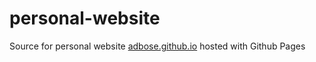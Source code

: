 # personal-website
Source for personal website [adbose.github.io](https://adbose.github.io) hosted with Github Pages
